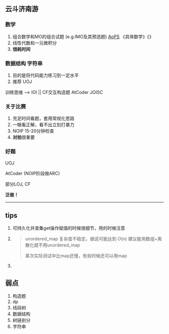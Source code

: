 ## 云斗济南游

### 数学

1.   组合数学和MO的组合试题 (e.g.IMO及其预选题) [AoPS](https://artofproblemsolving.com/) 《具体数学》《》
2.   线性代数和一元微积分
3.   **很耗时间**

### 数据结构 字符串

1.   目的是将代码能力练习到一定水平
2.   推荐 UOJ

训练思维 --> IOI || CF交互构造题 AtCoder JOISC

### 关于比赛

1.   充足时间看题，套用常规化思路
2.   一眼看正解，看不出立刻打暴力
3.   NOIP 15-20分钟检查
4.   **对拍**很重要



### 好题

UOJ

AtCoder (NOIP阶段做ARC)

部分LOJ, CF

**泛做！**



---

## tips

1.   可持久化并查集get操作赋值的时候很细节，用的时候注意

2.   >   unordered_map 复杂度不稳定，据说可能达到 $O(n)$ 建议能用数组+离散化就不用unordered_map
     >
     >   某次实际测试中比map还慢，有些时候还可以用map

3.   

## 弱点

1.   构造题
2.   dp
3.   线段树
4.   数据结构
5.   树链剖分
6.   字符串